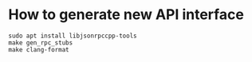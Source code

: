 # How to generate new API interface
```
sudo apt install libjsonrpccpp-tools
make gen_rpc_stubs
make clang-format
```